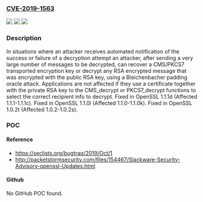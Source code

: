 ### [CVE-2019-1563](https://cve.mitre.org/cgi-bin/cvename.cgi?name=CVE-2019-1563)
![](https://img.shields.io/static/v1?label=Product&message=OpenSSL&color=blue)
![](https://img.shields.io/static/v1?label=Version&message=n%2Fa&color=blue)
![](https://img.shields.io/static/v1?label=Vulnerability&message=Padding%20Oracle&color=brighgreen)

### Description

In situations where an attacker receives automated notification of the success or failure of a decryption attempt an attacker, after sending a very large number of messages to be decrypted, can recover a CMS/PKCS7 transported encryption key or decrypt any RSA encrypted message that was encrypted with the public RSA key, using a Bleichenbacher padding oracle attack. Applications are not affected if they use a certificate together with the private RSA key to the CMS_decrypt or PKCS7_decrypt functions to select the correct recipient info to decrypt. Fixed in OpenSSL 1.1.1d (Affected 1.1.1-1.1.1c). Fixed in OpenSSL 1.1.0l (Affected 1.1.0-1.1.0k). Fixed in OpenSSL 1.0.2t (Affected 1.0.2-1.0.2s).

### POC

#### Reference
- https://seclists.org/bugtraq/2019/Oct/1
- http://packetstormsecurity.com/files/154467/Slackware-Security-Advisory-openssl-Updates.html

#### Github
No GitHub POC found.

